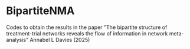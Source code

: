 # BipartiteNMA
Codes to obtain the results in the paper "The bipartite structure of treatment-trial networks reveals the flow of information in network meta-analysis" Annabel L Davies (2025)
